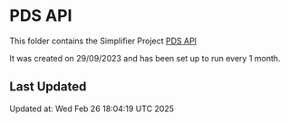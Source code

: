 # PDS API
This folder contains the Simplifier Project [PDS API](https://simplifier.net/pdsapi)

It was created on 29/09/2023 and has been set up to run every 1 month.

## Last Updated

Updated at: Wed Feb 26 18:04:19 UTC 2025
